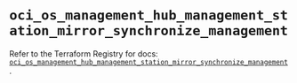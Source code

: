 # `oci_os_management_hub_management_station_mirror_synchronize_management`

Refer to the Terraform Registry for docs: [`oci_os_management_hub_management_station_mirror_synchronize_management`](https://registry.terraform.io/providers/oracle/oci/6.18.0/docs/resources/os_management_hub_management_station_mirror_synchronize_management).

